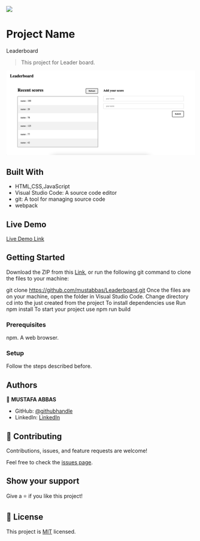 ![](https://img.shields.io/badge/Microverse-blueviolet)

# Project Name
Leaderboard
> This project for Leader board.

![screenshot](./app_screenshot.png)


## Built With

-  HTML,CSS,JavaScript
-  Visual Studio Code: A source code editor
-  git: A tool for managing source code
-  webpack

## Live Demo

[Live Demo Link](https://mustabbas.github.io/Leaderboard/dist/)


## Getting Started

Download the ZIP from this [Link](https://github.com/mustabbas/Leaderboard.git), or run the following git command to clone the files to your machine:

git clone https://github.com/mustabbas/Leaderboard.git
Once the files are on your machine, open the folder in Visual Studio Code.
Change directory cd into the just created from the project
To install dependencies use Run npm install
To start your project use npm run build

### Prerequisites
npm.
A web browser.

### Setup
Follow the steps described before.


## Authors

👤 **MUSTAFA ABBAS**

- GitHub: [@githubhandle](https://github.com/mustabbas)
- LinkedIn: [LinkedIn](https://www.linkedin.com/in/mustafa-abbas-7555ba10a)


## 🤝 Contributing

Contributions, issues, and feature requests are welcome!

Feel free to check the [issues page](https://github.com/mustabbas/Leaderboard/issues).

## Show your support

Give a ⭐️ if you like this project!


## 📝 License

This project is [MIT](./MIT.md) licensed.
